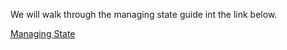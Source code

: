 We will walk through the managing state guide int the link below.  

[Managing State](https://react.dev/learn/managing-state)
